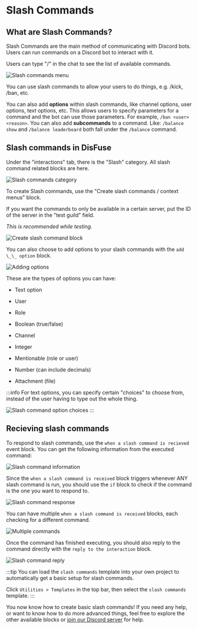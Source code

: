 # Slash Commands

## What are Slash Commands?

Slash Commands are the main method of communicating with Discord bots.
Users can run commands on a Discord bot to interact with it.

Users can type "/" in the chat to see the list of available commands.

![Slash commands menu](media/image.png)

You can use slash commands to allow your users to do things, e.g. /kick, /ban, etc.

You can also add **options** within slash commands, like channel options, user options, text options, etc. This allows users to specify parameters for a command and the bot can use those parameters. For example, `/ban <user> <reason>`. You can also add **subcommands** to a command. Like: `/balance show` and `/balance leaderboard` both fall under the `/balance` command.

## Slash commands in DisFuse

Under the "interactions" tab, there is the "Slash" category. All slash command related blocks are here.

![Slash commands category](media/image-1.png)

To create Slash commands, use the "Create slash commands / context menus" block.

If you want the commands to only be available in a certain server, put the ID of the server in the "test guild" field.

_This is recommended while testing._

![Create slash command block](media/image-2.png)

You can also choose to add options to your slash commands with the `add \_\_ option` block.

![Adding options](media/image-3.png)

These are the types of options you can have:

- Text option

- User

- Role

- Boolean (true/false)

- Channel

- Integer

- Mentionable (role or user)

- Number (can include decimals)

- Attachment (file)

:::info
For text options, you can specify certain "choices" to choose from, instead of the user having to type out the whole thing.

![Slash command option choices](media/image-4.png)
:::

## Recieving slash commands

To respond to slash commands, use the `when a slash command is recieved` event block. You can get the following information from the executed command:

![Slash command information](media/image-6.png)

Since the `when a slash command is received` block triggers whenever ANY slash command is run, you should use the `if` block to check if the command is the one you want to respond to.

![Slash command response](media/image-7.png)

You can have multiple `when a slash command is received` blocks, each checking for a different command.

![Multiple commands](media/image-8.png)

Once the command has finished executing, you should also reply to the command directly with the `reply to the interaction` block.

![Slash command reply](media/image-9.png)

:::tip
You can load the `slash commands` template into your own project to automatically get a basic setup for slash commands.

Click `Utilities > Templates` in the top bar, then select the `slash commands` template.
:::

You now know how to create basic slash commands! If you need any help, or want to know how to do more advanced things, feel free to explore the other available blocks or [join our Discord server](https://dsc.gg/disfuse) for help.
